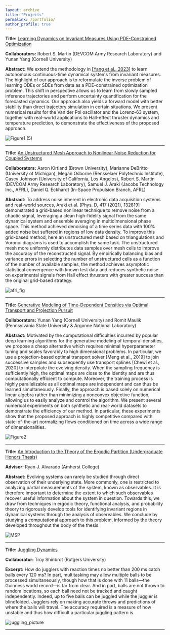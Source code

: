 ```yaml
---
layout: archive
title: "Projects"
permalink: /portfolio/
author_profile: true
---
```



**Title:** [Learning Dynamics on Invariant Measures Using PDE-Constrained Optimization](https://pubs.aip.org/aip/cha/article-abstract/33/6/063152/2900453/Learning-dynamics-on-invariant-measures-using-PDE?redirectedFrom=fulltext)

**Collaborators:** Robert S. Martin (DEVCOM Army Research Laboratory) and Yunan Yang (Cornell University)

**Abstract:** We extend the methodology in [[Yang et al., 2023]](https://epubs.siam.org/doi/10.1137/21M1421337) to learn autonomous continuous-time dynamical systems from invariant measures. The highlight of our approach is to reformulate the inverse problem of learning ODEs or SDEs from data as a PDE-constrained optimization problem. This shift in perspective allows us to learn from slowly sampled inference trajectories and perform uncertainty quantification for the forecasted dynamics. Our approach also yields a forward model with better stability than direct trajectory simulation in certain situations. We present numerical results for the Van der Pol oscillator and the Lorenz-63 system, together with real-world applications to Hall-effect thruster dynamics and temperature prediction, to demonstrate the effectiveness of the proposed approach.

![Figure1 (5)](https://github.com/jrbotvinick/jrbotvinick.github.io/assets/100333155/3307bc3f-0ae2-4402-9783-eff4e8ec3eb7)

----

**Title:** [An Unstructured Mesh Approach to Nonlinear Noise Reduction for Coupled Systems](https://epubs.siam.org/doi/10.1137/22M152092X)

**Collaborators:** Aaron Kirtland (Brown University), Marianne DeBritto (University of Michigan), Megan Osborne (Rensselaer Polytechnic Institute), Casey Johnson (University of California, Los Angelos), Robert S. Martin (DEVCOM Army Research Laboratory), Samuel J. Araki (Jacobs Technology Inc., AFRL), Daniel Q. Eckhardt (In-Space Propulsion Branch, AFRL)

**Abstract:** To address noise inherent in electronic data acquisition systems and real-world sources, Araki et al. [Phys. D, 417 (2021), 132819] demonstrated a grid-based nonlinear technique to remove noise from a chaotic signal, leveraging a clean high-fidelity signal from the same dynamical system and ensemble averaging in multidimensional phase space. This method achieved denoising of a time series data with 100% added noise but suffered in regions of low data density. To improve this grid-based method, here an unstructured mesh based on triangulations and Voronoi diagrams is used to accomplish the same task. The unstructured mesh more uniformly distributes data samples over mesh cells to improve the accuracy of the reconstructed signal. By empirically balancing bias and variance errors in selecting the number of unstructured cells as a function of the number of available samples, the method achieves asymptotic statistical convergence with known test data and reduces synthetic noise on experimental signals from Hall effect thrusters with greater success than the original grid-based strategy.

![afrl_fig](https://github.com/jrbotvinick/jrbotvinick.github.io/assets/100333155/a6f045f6-c3be-4ea8-8216-de6e4964eb92)

----

**Title:** [Generative Modeling of Time-Dependent Densities via Optimal Transport and Projection Pursuit](https://pubs.aip.org/aip/cha/article-abstract/33/10/103108/2915710/Generative-modeling-of-time-dependent-densities?redirectedFrom=fulltext)

**Collaborators:** Yunan Yang (Cornell University) and Romit Maulik (Pennsylvania State University & Argonne National Laboratory)

**Abstract:** Motivated by the computational difficulties incurred by popular deep learning algorithms for the
generative modeling of temporal densities, we propose a cheap alternative which requires minimal
hyperparameter tuning and scales favorably to high dimensional problems. In particular, we use
a projection-based optimal transport solver [Meng et al., 2019] to join successive samples and
subsequently use transport splines [Chewi et al., 2020] to interpolate the evolving density. When
the sampling frequency is sufficiently high, the optimal maps are close to the identity and are thus
computationally efficient to compute. Moreover, the training process is highly parallelizable as all
optimal maps are independent and can thus be learned simultaneously. Finally, the approach is based
solely on numerical linear algebra rather than minimizing a nonconvex objective function, allowing
us to easily analyze and control the algorithm. We present several numerical experiments on both
synthetic and real-world datasets to demonstrate the efficiency of our method. In particular, these
experiments show that the proposed approach is highly competitive compared with state-of-the-art
normalizing flows conditioned on time across a wide range of dimensionalities. 

![Figure2](https://github.com/jrbotvinick/jrbotvinick.github.io/assets/100333155/bf44f0ee-dab8-476f-a709-ab622197ee7a)

----

**Title:** [An Introduction to the Theory of the Ergodic Partition (Undergraduate Honors Thesis)](https://drive.google.com/file/d/1xlYZ3xDFNHVAsjyuq--A6h3ydFW5D2AS/view?usp=drive_link)

**Advisor:** Ryan J. Alvarado (Amherst College)

**Abstract:** Evolving systems can rarely be studied through direct observation of their underlying
state. More commonly, one is restricted to analyzing partial measurements of the system,
known as observables. It is therefore important to determine the extent to which such
observables recover useful information about the system in question. Towards this, we draw
from techniques in ergodic theory, functional analysis, and probability theory to rigorously
develop tools for identifying invariant regions in dynamical systems through the analysis of
observables. We conclude by studying a computational approach to this problem, informed
by the theory developed throughout the body of the thesis.

![MSP](https://github.com/jrbotvinick/jrbotvinick.github.io/assets/100333155/a943a12e-fc4f-4547-aabb-92bf77365578)

----

**Title:** [Juggling Dynamics](https://pubs.aip.org/physicstoday/article/73/2/62/914452/Juggling-dynamicsWith-complex-throwing-patterns-of)

**Collaborator:** Troy Shinbrot (Rutgers University) 

**Excerpt:** How do jugglers with reaction times no better than
200 ms catch balls every 120 ms? In part, multitasking
may allow multiple balls to be processed simultaneously,
though how that is done with 11 balls—the Guinness world
record—is far from clear. And in part, balls are not thrown
to random locations, so each ball need not be tracked and
caught independently. Indeed, up to five balls can be juggled
while the juggler is blindfolded. Jugglers rely on making accurate throws and predictions of where the balls will travel.
The accuracy required is a measure of how unstable and
thus how difficult a particular juggling pattern is.

![juggling_picture](https://github.com/jrbotvinick/jrbotvinick.github.io/assets/100333155/ea33a26f-3d5f-471b-95ed-494688a9eeaf)

----
